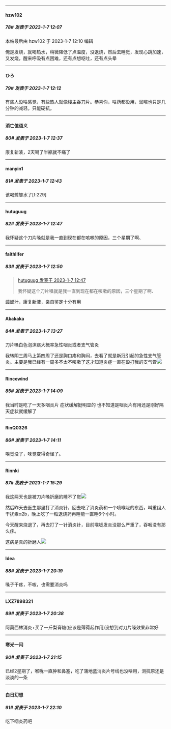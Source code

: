 

*****

####  hzw102  
##### 78#       发表于 2023-1-7 12:07

 本帖最后由 hzw102 于 2023-1-7 12:10 编辑 

俺是发烧，就喝热水，稍微降低了点温度，没退烧，然后去睡觉，发现心跳加速，又发烧，醒来呼吸有点困难，还有点想呕吐，还有点头晕

*****

####  ひろ  
##### 79#       发表于 2023-1-7 12:12

有些人没啥感觉，有些热人就像楼主吞刀片。恭喜你，啥药都没用，润喉也只是几分钟的减轻。只能硬抗。



*****

####  消亡值语义  
##### 80#       发表于 2023-1-7 12:37

康复新液，2天喝了半瓶就不痛了



*****

####  manyin1  
##### 81#       发表于 2023-1-7 12:43

该喝蟑螂水了[f:229]

*****

####  hutuguug  
##### 82#       发表于 2023-1-7 12:47

我怀疑这个刀片嗓就是我一直到现在都在咳嗽的原因，三个星期了啊、

*****

####  faithlifer  
##### 83#       发表于 2023-1-7 12:50

<blockquote><a href="httphttps://bbs.saraba1st.com/2b/forum.php?mod=redirect&amp;goto=findpost&amp;pid=59242162&amp;ptid=2111792" target="_blank">hutuguug 发表于 2023-1-7 12:47</a>

我怀疑这个刀片嗓就是我一直到现在都在咳嗽的原因，三个星期了啊、</blockquote>
蟑螂汁，康复新液，亲自鉴定十分有用



*****

####  Akakaka  
##### 84#       发表于 2023-1-7 13:27

刀片嗓白色泡沫痰大概率急性咽炎或者支气管炎

我转阴三周马上第四周了还是胸口疼和胸闷，去看了就是新冠引起的急性支气管炎。主要是我已经有一周多不太不咳嗽了这才知道炎症一直在殴打我的支气管<img src="https://static.saraba1st.com/image/smiley/face2017/143.png" referrerpolicy="no-referrer">



*****

####  Rincewind  
##### 85#       发表于 2023-1-7 14:09

我当时是吃了一天多咽炎片
症状缓解挺明显的
也不知道是咽炎片有用还是刚好隔天症状就缓解了

*****

####  RinQ0326  
##### 86#       发表于 2023-1-7 14:11

嗅觉没了，味觉变得奇怪了。



*****

####  Rinnki  
##### 87#       发表于 2023-1-7 15:29

我这两天也是被刀片嗓折磨的睡不了觉<img src="https://static.saraba1st.com/image/smiley/face2017/001.png" referrerpolicy="no-referrer">

然后昨天去医生那里打了消炎针，回去吃了消炎药和一个喷喉咙的东西，叫重组人干扰素α2b，晚上吃了一粒退烧药再睡能一直睡6个小时。

今天醒来烧退了，再去打了一针消炎针，目前喉咙发炎没那么严重了，吞咽没有那么疼。

这病是真的折磨人<img src="https://static.saraba1st.com/image/smiley/face2017/001.png" referrerpolicy="no-referrer">



*****

####  Idea  
##### 88#       发表于 2023-1-7 20:19

嗓子干疼，不咳，也需要消炎吗



*****

####  LXZ7898321  
##### 89#       发表于 2023-1-7 20:38

阿莫西林消炎+买了一斤梨膏糖(应该是薄荷起作用)没想到对刀片嗓效果非常好



*****

####  寒光一闪  
##### 90#       发表于 2023-1-7 21:15

已经2星期了，喉咙一直肿和鼻塞，吃了蒲地蓝消炎片号线也没啥用，测抗原还是淡淡的一条



*****

####  白日幻想  
##### 91#       发表于 2023-1-7 22:10

吃下咽炎药吧

